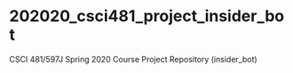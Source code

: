 # 202020_csci481_project_insider_bot
CSCI 481/597J Spring 2020 Course Project Repository (insider_bot)

